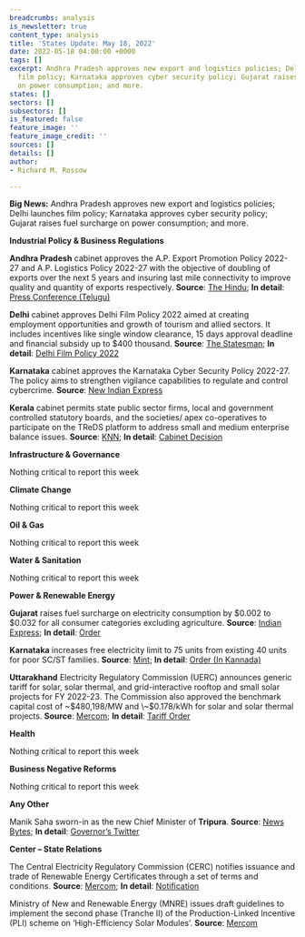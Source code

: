 ```yaml
---
breadcrumbs: analysis
is_newsletter: true
content_type: analysis
title: 'States Update: May 18, 2022'
date: 2022-05-18 04:00:00 +0000
tags: []
excerpt: Andhra Pradesh approves new export and logistics policies; Delhi launches
  film policy; Karnataka approves cyber security policy; Gujarat raises fuel surcharge
  on power consumption; and more.
states: []
sectors: []
subsectors: []
is_featured: false
feature_image: ''
feature_image_credit: ''
sources: []
details: []
author:
- Richard M. Rossow

---
```

**Big News:** Andhra Pradesh approves new export and logistics policies; Delhi launches film policy; Karnataka approves cyber security policy; Gujarat raises fuel surcharge on power consumption; and more.

**Industrial Policy & Business Regulations**

**Andhra Pradesh** cabinet approves the A.P. Export Promotion Policy 2022-27 and A.P. Logistics Policy 2022-27 with the objective of doubling of exports over the next 5 years and insuring last mile connectivity to improve quality and quantity of exports respectively. **Source**: [The Hindu](https://www.thehindu.com/news/national/andhra-pradesh/andhra-pradesh-government-advances-water-release-schedule-for-kharif-operations/article65407963.ece); **In detail**: [Press Conference (Telugu)](https://www.youtube.com/watch?v=zIxV7QamPfo)

**Delhi** cabinet approves Delhi Film Policy 2022 aimed at creating employment opportunities and growth of tourism and allied sectors. It includes incentives like single window clearance, 15 days approval deadline and financial subsidy up to $400 thousand. **Source**: [The Statesman](https://www.thestatesman.com/cities/delhi/delhi-govt-launches-delhi-film-policy-2022-1503071578.html); **In detail**: [Delhi Film Policy 2022](https://delhitourism.gov.in/dttdc/efilm/docs/fp2022.pdf)

**Karnataka** cabinet approves the Karnataka Cyber Security Policy 2022-27. The policy aims to strengthen vigilance capabilities to regulate and control cybercrime. **Source**: [New Indian Express](https://www.newindianexpress.com/states/karnataka/2022/may/13/green-signal-for-karnataka-cyber-security-policy-2452919.html)

**Kerala** cabinet permits state public sector firms, local and government controlled statutory boards, and the societies/ apex co-operatives to participate on the TReDS platform to address small and medium enterprise balance issues. **Source**: [KNN](https://knnindia.co.in/news/newsdetails/state/kerala-allows-state-buying-agencies-to-settle-msme-bills-through-treds); **In detail**: [Cabinet Decision](https://keralacm.gov.in/2022/05/13/cabinet-decisions-13-05-2022/)

**Infrastructure & Governance**

Nothing critical to report this week

**Climate Change**

Nothing critical to report this week

**Oil & Gas**

Nothing critical to report this week

**Water & Sanitation**

Nothing critical to report this week

**Power & Renewable Energy**

**Gujarat** raises fuel surcharge on electricity consumption by $0.002 to $0.032 for all consumer categories excluding agriculture. **Source**: [Indian Express](https://indianexpress.com/article/cities/ahmedabad/4th-hike-in-5-months-gujarat-govt-raises-fuel-surcharge-to-rs-2-50-per-unit-7914630/); **In detail**: [Order](https://www.guvnl.com/fpppa_documents/q421-22/Approval%20for%20additional%20FPPPA%20recovery%20of%20Rs.%200.20%20per%20unit%20towards%20Q2%20of%20FY%202021-22.pdf)

**Karnataka** increases free electricity limit to 75 units from existing 40 units for poor SC/ST families. **Source**: [Mint](https://www.livemint.com/news/india/karnataka-to-provide-free-electricity-up-to-75-units-monthly-to-bpl-families-11652496702625.html); **In detail**: [Order (In Kannada)](http://www.ksge.in/2022/05/decision-to-increase-amount-of-free.html)

**Uttarakhand** Electricity Regulatory Commission (UERC) announces generic tariff for solar, solar thermal, and grid-interactive rooftop and small solar projects for FY 2022-23. The Commission also approved the benchmark capital cost of \~$480,198/MW and \~$0.178/kWh for solar and solar thermal projects. **Source**: [Mercom](https://mercomindia.com/uttarakhand-approves-tariff-benchmark-cost-solar/); **In detail**: [Tariff Order](https://uerc.gov.in/ordersPetitions/orders/Misc/2022/may/Order%20dt.%2004.05.22%20on%20benchmark%20capital%20cost.pdf)

**Health**

Nothing critical to report this week

**Business Negative Reforms**

Nothing critical to report this week

**Any Other**

Manik Saha sworn-in as the new Chief Minister of **Tripura**. **Source**: [News Bytes](https://www.newsbytesapp.com/news/politics/tripura-manik-saha-takes-oath-as-new-cm/story); **In detail**: [Governor’s Twitter](https://twitter.com/SatyadeoNArya/status/1525745582408577025)

**Center – State Relations**

The Central Electricity Regulatory Commission (CERC) notifies issuance and trade of Renewable Energy Certificates through a set of terms and conditions. **Source**: [Mercom](https://mercomindia.com/cerc-regulations-boost-renewable-energy-certificates-trading/); **In detail**: [Notification](https://cercind.gov.in/regulations/REC-Regulations-2022.pdf)

Ministry of New and Renewable Energy (MNRE) issues draft guidelines to implement the second phase (Tranche II) of the Production-Linked Incentive (PLI) scheme on ‘High-Efficiency Solar Modules’. **Source**: [Mercom](https://mercomindia.com/production-linked-incentive-program-solar-module-manufacturing/)

